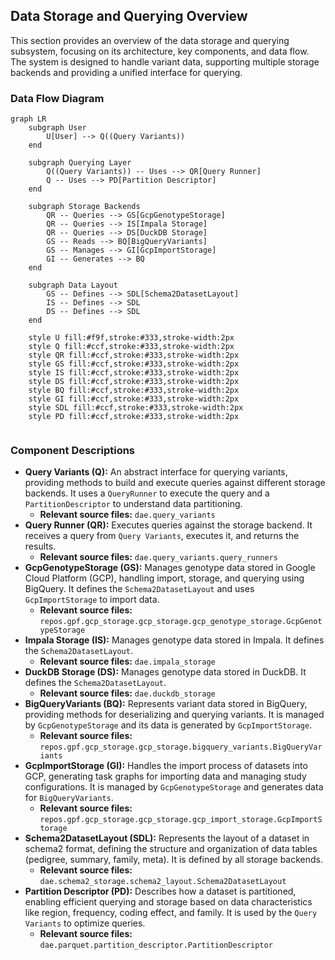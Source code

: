 ## Data Storage and Querying Overview

This section provides an overview of the data storage and querying subsystem, focusing on its architecture, key components, and data flow. The system is designed to handle variant data, supporting multiple storage backends and providing a unified interface for querying.

### Data Flow Diagram

```mermaid
graph LR
    subgraph User
        U[User] --> Q((Query Variants))
    end

    subgraph Querying Layer
        Q((Query Variants)) -- Uses --> QR[Query Runner]
        Q -- Uses --> PD[Partition Descriptor]
    end

    subgraph Storage Backends
        QR -- Queries --> GS[GcpGenotypeStorage]
        QR -- Queries --> IS[Impala Storage]
        QR -- Queries --> DS[DuckDB Storage]
        GS -- Reads --> BQ[BigQueryVariants]
        GS -- Manages --> GI[GcpImportStorage]
        GI -- Generates --> BQ
    end

    subgraph Data Layout
        GS -- Defines --> SDL[Schema2DatasetLayout]
        IS -- Defines --> SDL
        DS -- Defines --> SDL
    end

    style U fill:#f9f,stroke:#333,stroke-width:2px
    style Q fill:#ccf,stroke:#333,stroke-width:2px
    style QR fill:#ccf,stroke:#333,stroke-width:2px
    style GS fill:#ccf,stroke:#333,stroke-width:2px
    style IS fill:#ccf,stroke:#333,stroke-width:2px
    style DS fill:#ccf,stroke:#333,stroke-width:2px
    style BQ fill:#ccf,stroke:#333,stroke-width:2px
    style GI fill:#ccf,stroke:#333,stroke-width:2px
    style SDL fill:#ccf,stroke:#333,stroke-width:2px
    style PD fill:#ccf,stroke:#333,stroke-width:2px


```

### Component Descriptions

*   **Query Variants (Q):** An abstract interface for querying variants, providing methods to build and execute queries against different storage backends. It uses a `QueryRunner` to execute the query and a `PartitionDescriptor` to understand data partitioning.
    *   **Relevant source files:** `dae.query_variants`
*   **Query Runner (QR):** Executes queries against the storage backend. It receives a query from `Query Variants`, executes it, and returns the results.
    *   **Relevant source files:** `dae.query_variants.query_runners`
*   **GcpGenotypeStorage (GS):** Manages genotype data stored in Google Cloud Platform (GCP), handling import, storage, and querying using BigQuery. It defines the `Schema2DatasetLayout` and uses `GcpImportStorage` to import data.
    *   **Relevant source files:** `repos.gpf.gcp_storage.gcp_storage.gcp_genotype_storage.GcpGenotypeStorage`
*   **Impala Storage (IS):** Manages genotype data stored in Impala. It defines the `Schema2DatasetLayout`.
    *   **Relevant source files:** `dae.impala_storage`
*   **DuckDB Storage (DS):** Manages genotype data stored in DuckDB. It defines the `Schema2DatasetLayout`.
    *   **Relevant source files:** `dae.duckdb_storage`
*   **BigQueryVariants (BQ):** Represents variant data stored in BigQuery, providing methods for deserializing and querying variants. It is managed by `GcpGenotypeStorage` and its data is generated by `GcpImportStorage`.
    *   **Relevant source files:** `repos.gpf.gcp_storage.gcp_storage.bigquery_variants.BigQueryVariants`
*   **GcpImportStorage (GI):** Handles the import process of datasets into GCP, generating task graphs for importing data and managing study configurations. It is managed by `GcpGenotypeStorage` and generates data for `BigQueryVariants`.
    *   **Relevant source files:** `repos.gpf.gcp_storage.gcp_storage.gcp_import_storage.GcpImportStorage`
*   **Schema2DatasetLayout (SDL):** Represents the layout of a dataset in schema2 format, defining the structure and organization of data tables (pedigree, summary, family, meta). It is defined by all storage backends.
    *   **Relevant source files:** `dae.schema2_storage.schema2_layout.Schema2DatasetLayout`
*   **Partition Descriptor (PD):** Describes how a dataset is partitioned, enabling efficient querying and storage based on data characteristics like region, frequency, coding effect, and family. It is used by the `Query Variants` to optimize queries.
    *   **Relevant source files:** `dae.parquet.partition_descriptor.PartitionDescriptor`
